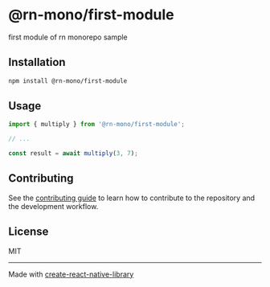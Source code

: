 # @rn-mono/first-module

first module of rn monorepo sample

## Installation

```sh
npm install @rn-mono/first-module
```

## Usage

```js
import { multiply } from '@rn-mono/first-module';

// ...

const result = await multiply(3, 7);
```

## Contributing

See the [contributing guide](CONTRIBUTING.md) to learn how to contribute to the repository and the development workflow.

## License

MIT

---

Made with [create-react-native-library](https://github.com/callstack/react-native-builder-bob)
